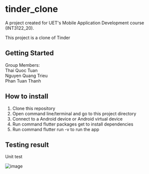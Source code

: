 # tinder_clone
A project created for UET's Mobile Application Development course (INT3122_20).  

This project is a clone of Tinder  

## Getting Started

Group Members:  
Thai Quoc Tuan  
Nguyen Quang Trieu  
Phan Tuan Thanh  

## How to install
1. Clone this repository  
2. Open command line/terminal and go to this project directory  
3. Connect to a Android device or Android virtual device  
4. Run command flutter packages get to install dependencies  
5. Run command flutter run -v to run the app  

## Testing result
Unit test  


![image](https://user-images.githubusercontent.com/25640376/116457581-c55d1900-a88d-11eb-9b30-45499d3abf5d.png)
